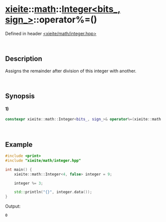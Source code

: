 # [xieite](../../../../../xieite.md)\:\:[math](../../../../../math.md)\:\:[Integer<bits_, sign_>](../../../../integer.md)\:\:operator%=\(\)
Defined in header [<xieite/math/integer.hpp>](../../../../../../../include/xieite/math/integer.hpp)

&nbsp;

## Description
Assigns the remainder after division of this integer with another.

&nbsp;

## Synopsis
#### 1)
```cpp
constexpr xieite::math::Integer<bits_, sign_>& operator%=(xieite::math::Integer<bits_, sign_> divisor) noexcept;
```

&nbsp;

## Example
```cpp
#include <print>
#include "xieite/math/integer.hpp"

int main() {
    xieite::math::Integer<4, false> integer = 9;

    integer %= 3;

    std::println("{}", integer.data());
}
```
Output:
```
0
```
